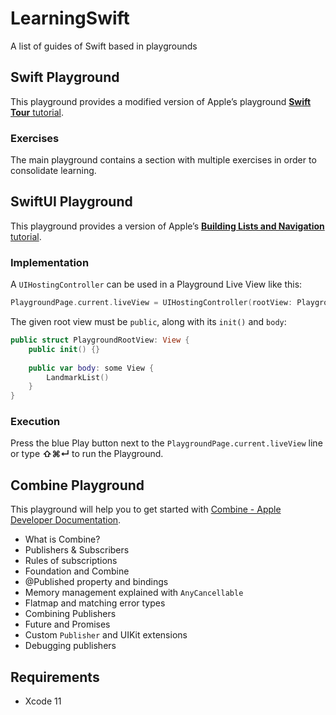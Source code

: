 # LearningSwift
A list of guides of Swift based in playgrounds

## Swift Playground

This playground provides a modified version of Apple’s playground [**Swift Tour** tutorial](https://docs.swift.org/swift-book/GuidedTour/GuidedTour.playground.zip).

### Exercises

The main playground contains a section with multiple exercises in order to consolidate learning.


## SwiftUI Playground

This playground provides a version of Apple’s [**Building Lists and Navigation** tutorial](https://developer.apple.com/tutorials/swiftui/building-lists-and-navigation).

### Implementation

A `UIHostingController` can be used in a Playground Live View like this:

```swift
PlaygroundPage.current.liveView = UIHostingController(rootView: PlaygroundRootView())
```

The given root view must be `public`, along with its `init()` and `body`:

```swift
public struct PlaygroundRootView: View {
    public init() {}
    
    public var body: some View {
        LandmarkList()
    }
}
````

### Execution

Press the blue Play button next to the `PlaygroundPage.current.liveView` line or type **⇧⌘↵** to run the Playground.

## Combine Playground

This playground will help you to get started with [Combine - Apple Developer Documentation](https://developer.apple.com/documentation/combine).

- What is Combine?
- Publishers & Subscribers
- Rules of subscriptions
- Foundation and Combine
- @Published property and bindings
- Memory management explained with `AnyCancellable`
- Flatmap and matching error types
- Combining Publishers
- Future and Promises
- Custom `Publisher` and UIKit extensions
- Debugging publishers

## Requirements
- Xcode 11

